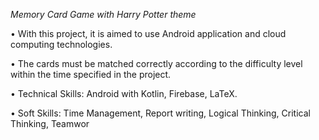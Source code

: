 *Memory Card Game with Harry Potter theme*
<p>• With this project, it is aimed to use Android application and cloud computing technologies.</p> 
<p>• The cards must be matched correctly according to the difficulty level within the time specified in the project.</p>  
<p>• Technical Skills: Android with Kotlin, Firebase, LaTeX.</p>
<p>• Soft Skills: Time Management, Report writing, Logical Thinking, Critical Thinking, Teamwor</p>


